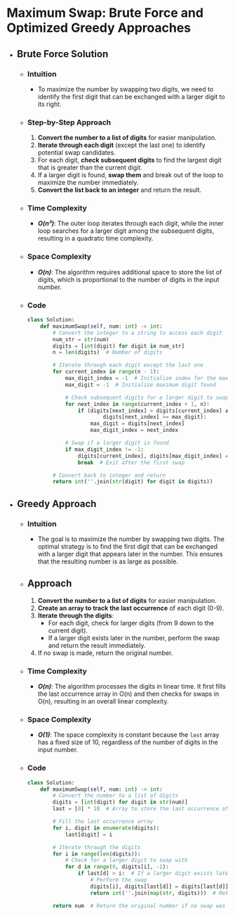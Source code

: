 # Maximum Swap: Brute Force and Optimized Greedy Approaches

- ## Brute Force Solution

    - ### Intuition
        - To maximize the number by swapping two digits, we need to identify the first digit that can be exchanged with a larger digit to its right.

    - ### Step-by-Step Approach
        1. **Convert the number to a list of digits** for easier manipulation.
        2. **Iterate through each digit** (except the last one) to identify potential swap candidates.
        3. For each digit, **check subsequent digits** to find the largest digit that is greater than the current digit.
        4. If a larger digit is found, **swap them** and break out of the loop to maximize the number immediately.
        5. **Convert the list back to an integer** and return the result.

    - ### Time Complexity
        - ___O(n²)___: The outer loop iterates through each digit, while the inner loop searches for a larger digit among the subsequent digits, resulting in a quadratic time complexity.

    - ### Space Complexity
        - ___O(n)___: The algorithm requires additional space to store the list of digits, which is proportional to the number of digits in the input number.

    - ### Code
        ```python
        class Solution:
            def maximumSwap(self, num: int) -> int:
                # Convert the integer to a string to access each digit
                num_str = str(num)
                digits = [int(digit) for digit in num_str]
                n = len(digits)  # Number of digits

                # Iterate through each digit except the last one
                for current_index in range(n - 1):
                    max_digit_index = -1  # Initialize index for the maximum digit
                    max_digit = -1  # Initialize maximum digit found

                    # Check subsequent digits for a larger digit to swap
                    for next_index in range(current_index + 1, n):
                        if (digits[next_index] > digits[current_index] and
                                digits[next_index] >= max_digit):
                            max_digit = digits[next_index]
                            max_digit_index = next_index

                    # Swap if a larger digit is found
                    if max_digit_index != -1:
                        digits[current_index], digits[max_digit_index] = digits[max_digit_index], digits[current_index]
                        break  # Exit after the first swap

                # Convert back to integer and return
                return int(''.join(str(digit) for digit in digits))
        ```

- ## Greedy Approach

    - ### Intuition
        - The goal is to maximize the number by swapping two digits. The optimal strategy is to find the first digit that can be exchanged with a larger digit that appears later in the number. This ensures that the resulting number is as large as possible.

    - ## Approach
        1. **Convert the number to a list of digits** for easier manipulation.
        2. **Create an array to track the last occurrence** of each digit (0-9).
        3. **Iterate through the digits**:
            - For each digit, check for larger digits (from 9 down to the current digit).
            - If a larger digit exists later in the number, perform the swap and return the result immediately.
        4. If no swap is made, return the original number.

    - ### Time Complexity
        - ___O(n)___: The algorithm processes the digits in linear time. It first fills the last occurrence array in O(n) and then checks for swaps in O(n), resulting in an overall linear complexity.

    - ### Space Complexity
        - ___O(1)___: The space complexity is constant because the `last` array has a fixed size of 10, regardless of the number of digits in the input number.

    - ### Code
        ```python
        class Solution:
            def maximumSwap(self, num: int) -> int:
                # Convert the number to a list of digits
                digits = [int(digit) for digit in str(num)]
                last = [0] * 10  # Array to store the last occurrence of each digit

                # Fill the last occurrence array
                for i, digit in enumerate(digits):
                    last[digit] = i

                # Iterate through the digits
                for i in range(len(digits)):
                    # Check for a larger digit to swap with
                    for d in range(9, digits[i], -1):
                        if last[d] > i:  # If a larger digit exists later
                            # Perform the swap
                            digits[i], digits[last[d]] = digits[last[d]], digits[i]
                            return int(''.join(map(str, digits)))  # Return the result immediately

                return num  # Return the original number if no swap was made
        ```